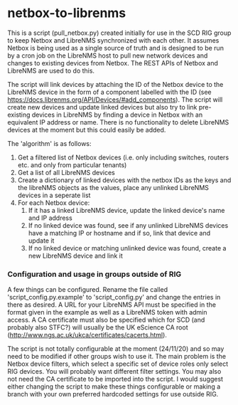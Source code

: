 # netbox-to-librenms
This is a script (pull_netbox.py) created initially for use in the SCD RIG group to keep Netbox and LibreNMS synchronized 
with each other. It assumes Netbox is being used as a single source of truth and is designed to be run by a cron job on 
the LibreNMS host to pull new network devices and changes to existing devices from Netbox. The REST APIs of Netbox and 
LibreNMS are used to do this.

The script will link devices by attaching the ID of the Netbox device to the LibreNMS device in the form of a component
labelled with the ID (see https://docs.librenms.org/API/Devices/#add_components). The script will create new devices and 
update linked devices but also try to link pre-existing devices in LibreNMS by finding a device in Netbox with an equivalent 
IP address or name. There is no functionality to delete LibreNMS devices at the moment but this could easily be added.

The 'algorithm' is as follows:
1. Get a filtered list of Netbox devices (i.e. only including switches, routers etc. and only from particular tenants)
2. Get a list of all LibreNMS devices
3. Create a dictionary of linked devices with the netbox IDs as the keys and the libreNMS objects as the values, place
any unlinked LibreNMS devices in a seperate list
4. For each Netbox device:
   1. If it has a linked LibreNMS device, update the linked device's name and IP address
   2. If no linked device was found, see if any unlinked LibreNMS devices have a matching IP or hostname and if so, link
   that device and update it
   3. If no linked device or matching unlinked device was found, create a new LibreNMS device and link it
  
### Configuration and usage in groups outside of RIG
A few things can be configured. Rename the file called 'script_config.py.example' to 'script_config.py' and change the entries
in there as desired. A URL for your LibreNMS API must be specified in the format given in the example as well as a LibreNMS token
with admin access. A CA certificate must also be specified which for SCD (and probably also STFC?) will usually be the UK eScience 
CA root (http://www.ngs.ac.uk/ukca/certificates/cacerts.html).

The script is not totally configurable at the moment (24/11/20) and so may need to be modified if other groups wish to use it. The
main problem is the Netbox device filters, which select a specific set of device roles only select RIG devices. You will probably want
different filter settings. You may also not need the CA certificate to be imported into the script. I would suggest either 
changing the script to make these things configurable or making a branch with your own preferred hardcoded settings for use outside RIG.
